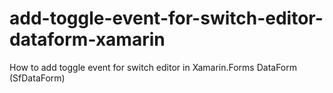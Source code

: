 # add-toggle-event-for-switch-editor-dataform-xamarin
How to add toggle event for switch editor in Xamarin.Forms DataForm (SfDataForm)
